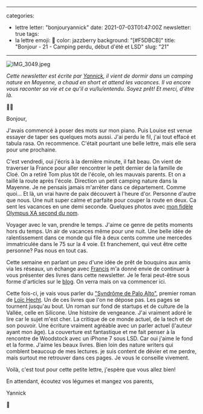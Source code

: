 
---
categories:
- lettre
letter: "bonjouryannick"
date: 2021-07-03T01:47:00Z
newsletter: true
tags:
- la lettre
emoji: 💌
color: jazzberry
background: "[#F5DBCB]"
title: "Bonjour - 21 - Camping perdu, début d'été et LSD"
slug: "21"
---
![IMG_3049.jpeg](https://buttondown.s3.amazonaws.com/images/c722e237-1405-448b-8f98-ddb7f327b155.jpeg)

_Cette newsletter est écrite par [Yannick](https://yannickschutz.com/now), il vient de dormir dans un camping nature en Mayenne, a chaud en short et attend les vacances. Il va encore vous raconter sa vie et ce qu'il a vu/lu/entendu. Soyez prêt! Et merci, d'être là._

👋🏻

Bonjour,

J'avais commencé à poser des mots sur mon piano. Puis Louise est venue essayer de taper ses quelques mots aussi. J'ai perdu le fil, j'ai tout effacé et tabula rasa. On recommence. C'était pourtant une belle lettre, mais elle sera pour une prochaine.

C'est vendredi, oui j'écris à la dernière minute, il fait beau. On vient de traverser la France pour aller rencontrer le petit dernier de la famille de Cloé. On a retiré Tom plus tôt de l'école, oh les mauvais parents. Et on a taillé la route après l'école. Direction un petit camping nature dans la Mayenne. Je ne pensais jamais m'arrêter dans ce département. Comme quoi... Et là, un vrai havre de paix découvert à l'heure d'or. Personne d'autre que nous. Une nuit super calme et parfaite pour couper la route en deux. Ca sent les vacances en une demi seconde. Quelques photos avec [mon fidèle Olympus XA second du nom](https://yannickschutz.com/olympus-xa).

Voyager avec le van, prendre le temps. J'aime ce genre de petits moments hors du temps. Un air de vacances même pour une nuit. Une belle idée de ralentissement dans ce monde qui file à deux cents comme une mercedes immatriculée dans le 75 sur la 4 voie. Et franchement, qui veut être cette personne? Pas nous en tout cas.

Cette semaine en parlant un peu d'une idée de prêt de bouquins aux amis via les réseaux, un échange avec [Francis](https://twitter.com/Fran6/status/1410198717630758916) m'a donné envie de continuer à vous présenter des livres dans cette newsletter. Je le ferai peut-être sous forme d'articles sur le [blog](/books). On verra mais on va commencer ici.

Cette fois-ci, je vais vous parler du ["Syndrôme de Palo Alto"](https://www.babelio.com/livres/Hecht-Le-syndrome-de-Palo-Alto/1195609), premier roman de [Loïc Hecht](https://www.loichecht.space). Un de ces livres que l'on ne dépose pas. Les pages se tournent jusqu'au bout. Un roman sur fond de startups et de culture de la Vallée, celle en Silicone. Une histoire de vengeance. J'ai vraiment adoré le lire car le sujet m'est cher. La critique de ce monde actuel, de la tech et de son pouvoir. Une écriture vraiment agréable avec un parler actuel (l'auteur ayant mon âge). La couverture est fantastique et me fait penser à la rencontre de Woodstock avec un iPhone 7 sous LSD. Car oui j'aime le fond et la forme. J'aime les beaux livres. Bien loin des nature writers qui comblent beaucoup de mes lectures. je suis content de dévier et me perdre, mais surtout me retrouver dans ces pages. Je vous le conseille vivement.

Voilà, c'est tout pour cette petite lettre, j'espère que vous allez bien!

En attendant, écoutez vos légumes et mangez vos parents,

Yannick

💌

